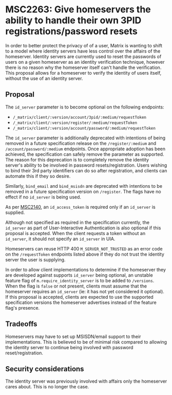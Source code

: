 # MSC2263: Give homeservers the ability to handle their own 3PID registrations/password resets

In order to better protect the privacy of of a user, Matrix is wanting to shift to
a model where identity servers have less control over the affairs of the homeserver.
Identity servers are currently used to reset the passwords of users on a given homeserver
as an identity verification technique, however there is no reason why the homeserver
itself can't handle the verification. This proposal allows for a homeserver to verify
the identity of users itself, without the use of an identity server.

## Proposal

The `id_server` parameter is to become optional on the following endpoints:

* `/_matrix/client/:version/account/3pid/:medium/requestToken`
* `/_matrix/client/:version/register/:medium/requestToken`
* `/_matrix/client/:version/account/password/:medium/requestToken`

The `id_server` parameter is additionally deprecated with intentions of being removed
in a future specification release on the `/register/:medium` and `/account/password/:medium`
endpoints. Once appropriate adoption has been achieved, the specification can safely
remove the parameter as supported. The reason for this deprecation is to completely
remove the identity server's ability to be involved in password resets/registration.
Users wishing to bind their 3rd party identifiers can do so after registration, and
clients can automate this if they so desire.

Similarly, `bind_email` and `bind_msisdn` are deprecated with intentions to be removed
in a future specification version on `/register`. The flags have no effect if no `id_server`
is being used.

As per [MSC2140](https://github.com/matrix-org/matrix-doc/pull/2140), an `id_access_token`
is required only if an `id_server` is supplied.

Although not specified as required in the specification currently, the `id_server`
as part of User-Interactive Authentication is also optional if this proposal is accepted.
When the client requests a token without an `id_server`, it should not specify an
`id_server` in UIA.

Homeservers can reuse HTTP 400 `M_SERVER_NOT_TRUSTED` as an error code on the `/requestToken`
endpoints listed above if they do not trust the identity server the user is supplying.

In order to allow client implementations to determine if the homeserver they are developed
against supports `id_server` being optional, an unstable feature flag of `m.require_identity_server`
is to be added to `/versions`. When the flag is `false` or not present, clients must assume
that the homeserver requires an `id_server` (ie: it has not yet considered it optional).
If this proposal is accepted, clients are expected to use the supported specification versions
the homeserver advertises instead of the feature flag's presence.

## Tradeoffs

Homeservers may have to set up MSISDN/email support to their implementations. This is believed
to be of minimal risk compared to allowing the identity server to continue being involved
with password reset/registration.

## Security considerations

The identity server was previously involved with affairs only the homeserver cares about.
This is no longer the case.
